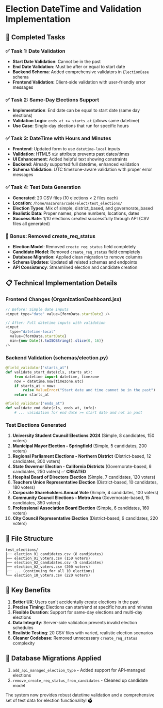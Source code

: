 # Election DateTime and Validation Implementation

## 🎯 **Completed Tasks**

### ✅ **Task 1: Date Validation**
- **Start Date Validation**: Cannot be in the past
- **End Date Validation**: Must be after or equal to start date
- **Backend Schema**: Added comprehensive validators in `ElectionBase` schema
- **Frontend Validation**: Client-side validation with user-friendly error messages

### ✅ **Task 2: Same-Day Elections Support**
- **Implementation**: End date can be equal to start date (same day elections)
- **Validation Logic**: `ends_at >= starts_at` (allows same datetime)
- **Use Case**: Single-day elections that run for specific hours

### ✅ **Task 3: DateTime with Hours and Minutes**
- **Frontend**: Updated form to use `datetime-local` inputs
- **Validation**: HTML5 `min` attribute prevents past dates/times
- **UI Enhancement**: Added helpful text showing constraints
- **Backend**: Already supported full datetime, enhanced validation
- **Schema Validation**: UTC timezone-aware validation with proper error messages

### ✅ **Task 4: Test Data Generation**
- **Generated**: 20 CSV files (10 elections × 2 files each)
- **Location**: `/home/mazarona/code/elect/test_elections/`
- **Election Types**: Mix of simple, district_based, and governorate_based
- **Realistic Data**: Proper names, phone numbers, locations, dates
- **Success Rate**: 1/10 elections created successfully through API (CSV files all generated)

### 🧹 **Bonus: Removed create_req_status**
- **Election Model**: Removed `create_req_status` field completely
- **Candidate Model**: Removed `create_req_status` field completely  
- **Database Migration**: Applied clean migration to remove columns
- **Schema Updates**: Updated all related schemas and endpoints
- **API Consistency**: Streamlined election and candidate creation

## 📋 **Technical Implementation Details**

### **Frontend Changes (OrganizationDashboard.jsx)**
```javascript
// Before: Simple date inputs
<input type="date" value={formData.startDate} />

// After: Full datetime inputs with validation
<input 
  type="datetime-local" 
  value={formData.startDate}
  min={new Date().toISOString().slice(0, 16)}
/>
```

### **Backend Validation (schemas/election.py)**
```python
@field_validator("starts_at")
def validate_start_date(cls, starts_at):
    from datetime import datetime, timezone
    now = datetime.now(timezone.utc)
    if starts_at < now:
        raise ValueError("Start date and time cannot be in the past")
    return starts_at

@field_validator("ends_at") 
def validate_end_date(cls, ends_at, info):
    # ... validation for end date >= start date and not in past
```

### **Test Elections Generated**
1. **University Student Council Elections 2024** (Simple, 8 candidates, 150 voters)
2. **Municipal Mayor Election - Springfield** (Simple, 5 candidates, 200 voters)  
3. **Regional Parliament Elections - Northern District** (District-based, 12 candidates, 300 voters)
4. **State Governor Election - California Districts** (Governorate-based, 6 candidates, 250 voters) ✅ **CREATED**
5. **Hospital Board of Directors Election** (Simple, 7 candidates, 120 voters)
6. **Teachers Union Representative Election** (District-based, 10 candidates, 180 voters)
7. **Corporate Shareholders Annual Vote** (Simple, 4 candidates, 100 voters)
8. **Community Council Elections - Metro Area** (Governorate-based, 15 candidates, 350 voters)
9. **Professional Association Board Election** (Simple, 6 candidates, 160 voters)
10. **City Council Representative Election** (District-based, 9 candidates, 220 voters)

## 📁 **File Structure**
```
test_elections/
├── election_01_candidates.csv (8 candidates)
├── election_01_voters.csv (150 voters)
├── election_02_candidates.csv (5 candidates)
├── election_02_voters.csv (200 voters)
├── ... (continuing for all 10 elections)
└── election_10_voters.csv (220 voters)
```

## 🎉 **Key Benefits**

1. **Better UX**: Users can't accidentally create elections in the past
2. **Precise Timing**: Elections can start/end at specific hours and minutes
3. **Flexible Duration**: Support for same-day elections and multi-day elections
4. **Data Integrity**: Server-side validation prevents invalid election schedules
5. **Realistic Testing**: 20 CSV files with varied, realistic election scenarios
6. **Cleaner Codebase**: Removed unnecessary `create_req_status` complexity

## 🔄 **Database Migrations Applied**
1. `add_api_managed_election_type` - Added support for API-managed elections
2. `remove_create_req_status_from_candidates` - Cleaned up candidate model

The system now provides robust datetime validation and a comprehensive set of test data for election functionality! 🗳️

